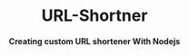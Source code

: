 <h1 align="center">
  URL-Shortner
</h1>

<h4 align="center">Creating custom URL shortener With Nodejs</h4>
